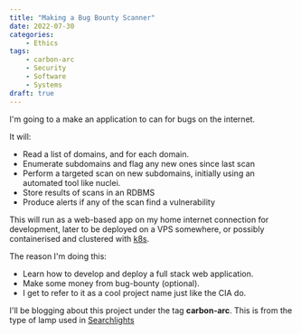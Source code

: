 ```yaml
---
title: "Making a Bug Bounty Scanner"
date: 2022-07-30
categories:
    - Ethics
tags:
    - carbon-arc
    - Security
    - Software
    - Systems
draft: true
---
```


I'm going to a make an application to can for bugs on the internet.

It will:
- Read a list of domains, and for each domain.
- Enumerate subdomains and flag any new ones since last scan
- Perform a targeted scan on new subdomains, initially using an automated tool like nuclei.
- Store results of scans in an RDBMS
- Produce alerts if any of the scan find a vulnerability


This will run as a web-based app on my home internet connection for development, later to be deployed on a VPS somewhere, or possibly containerised and clustered with [k8s](http://kubernetes.io).

The reason I'm doing this:
- Learn how to develop and deploy a full stack web application.
- Make some money from bug-bounty (optional).
- I get to refer to it as a cool project name just like the CIA do.

I'll be blogging about this project under the tag **carbon-arc**. This is from the type of lamp used in [Searchlights](https://en.wikipedia.org/wiki/Searchlight)

